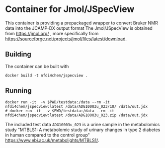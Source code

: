# Container for Jmol/JSpecView

This container is providing a prepackaged wrapper to convert Bruker NMR data into the JCAMP-DX output format
The Jmol/JSpecView is obtained from https://jmol.org/ , more specifically from https://sourceforge.net/projects/jmol/files/latest/download.

## Building

The container can be built with
```
docker build -t nfdi4chem/jspecview .
```

## Running

```
docker run -it  -v $PWD/testdata:/data --rm -it nfdi4chem/jspecview:latest /data/ADG10003u_023/10/ /data/out.jdx
# docker run -it  -v $PWD/testdata:/data --rm -it nfdi4chem/jspecview:latest /data/ADG10003u_023.zip /data/out.jdx
```

The included test data `ADG10003u_023` is a urine sample in the metabolomics study "MTBLS1: A metabolomic study of urinary changes in type 2 diabetes in human compared to the control group" https://www.ebi.ac.uk/metabolights/MTBLS1/.
